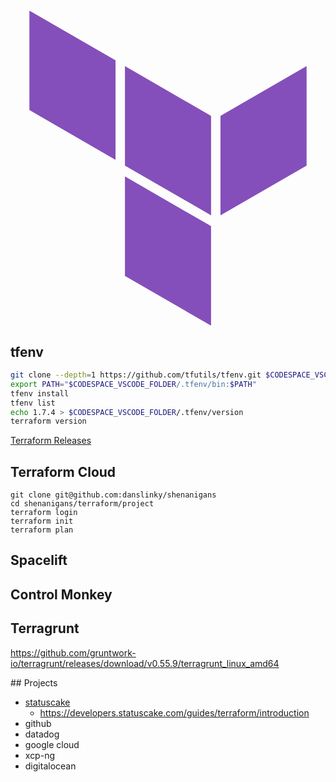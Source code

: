 # <svg role="img" viewBox="0 0 24 24" xmlns="http://www.w3.org/2000/svg"><title>Terraform</title><path fill="#844FBA" d="M1.44 0v7.575l6.561 3.79V3.787zm21.12 4.227l-6.561 3.791v7.574l6.56-3.787zM8.72 4.23v7.575l6.561 3.787V8.018zm0 8.405v7.575L15.28 24v-7.578z"/></svg>

## tfenv

```sh
git clone --depth=1 https://github.com/tfutils/tfenv.git $CODESPACE_VSCODE_FOLDER/.tfenv
export PATH="$CODESPACE_VSCODE_FOLDER/.tfenv/bin:$PATH"
tfenv install
tfenv list
echo 1.7.4 > $CODESPACE_VSCODE_FOLDER/.tfenv/version 
terraform version
```

[Terraform Releases](https://github.com/hashicorp/terraform/releases)

## Terraform Cloud

```
git clone git@github.com:danslinky/shenanigans
cd shenanigans/terraform/project
terraform login
terraform init
terraform plan
```

## Spacelift
## Control Monkey

## Terragrunt

https://github.com/gruntwork-io/terragrunt/releases/download/v0.55.9/terragrunt_linux_amd64

## Projects

- [statuscake](statuscake.md)
  - https://developers.statuscake.com/guides/terraform/introduction
- github
- datadog
- google cloud
- xcp-ng
- digitalocean

